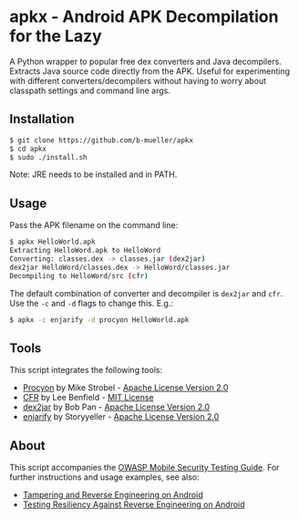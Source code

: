 # apkx - Android APK Decompilation for the Lazy

A Python wrapper to popular free dex converters and Java decompilers. Extracts Java source code directly from the APK. Useful for experimenting with different converters/decompilers without having to worry about classpath settings and command line args.

## Installation

```bash
$ git clone https://github.com/b-mueller/apkx
$ cd apkx
$ sudo ./install.sh
```

Note: JRE needs to be installed and in PATH.

## Usage

Pass the APK filename on the command line:

```bash
$ apkx HelloWorld.apk 
Extracting HelloWord.apk to HelloWord
Converting: classes.dex -> classes.jar (dex2jar)
dex2jar HelloWord/classes.dex -> HelloWord/classes.jar
Decompiling to HelloWord/src (cfr)
```

The default combination of converter and decompiler is <code>dex2jar</code> and <code>cfr</code>. Use the <code>-c</code> and <code>-d</code> flags to change this. E.g.:

```bash
$ apkx -c enjarify -d procyon HelloWorld.apk
```

## Tools

This script integrates the following tools:

- [Procyon](https://bitbucket.org/mstrobel/procyon) by Mike Strobel - [Apache License Version 2.0](https://www.apache.org/licenses/LICENSE-2.0.html)
- [CFR](http://www.benf.org/other/cfr/) by Lee Benfield  - [MIT License](https://opensource.org/licenses/MIT)
- [dex2jar](https://github.com/pxb1988/dex2jar) by Bob Pan - [Apache License Version 2.0](https://www.apache.org/licenses/LICENSE-2.0.html)
- [enjarify](https://github.com/Storyyeller/enjarify) by Storyyeller - [Apache License Version 2.0](https://www.apache.org/licenses/LICENSE-2.0.html)

## About

This script accompanies the [OWASP Mobile Security Testing Guide](https://github.com/OWASP/owasp-mstg). For further instructions and usage examples, see also:

- [Tampering and Reverse Engineering on Android](https://github.com/OWASP/owasp-mstg/blob/master/Document/0x05c-Reverse-Engineering-and-Tampering.md)
- [Testing Resiliency Against Reverse Engineering on Android](https://github.com/OWASP/owasp-mstg/blob/master/Document/0x05j-Testing-Resiliency-Against-Reverse-Engineering.md)

